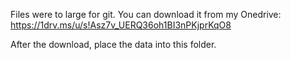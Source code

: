  Files were to large for git. You can download it from my Onedrive: https://1drv.ms/u/s!Asz7v_UERQ36oh1BI3nPKjprKqO8
 
 After the download, place the data into this folder.